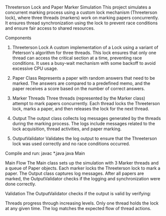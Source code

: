 Threeterson Lock and Paper Marker Simulation
This project simulates a concurrent marking process using a custom lock mechanism (Threeterson lock), where three threads (markers) work on marking papers concurrently. It ensures thread synchronization using the lock to prevent race conditions and ensure fair access to shared resources.

Components
1. Threeterson Lock
A custom implementation of a Lock using a variant of Peterson's algorithm for three threads. This lock ensures that only one thread can access the critical section at a time, preventing race conditions. It uses a busy-wait mechanism with some backoff to avoid excessive CPU usage.

2. Paper Class
Represents a paper with random answers that need to be marked. The answers are compared to a predefined memo, and the paper receives a score based on the number of correct answers.

3. Marker Threads
Three threads (represented by the Marker class) attempt to mark papers concurrently. Each thread locks the Threeterson lock, marks a paper, and then releases the lock for the next thread.

4. Output
The output class collects log messages generated by the threads during the marking process. The logs include messages related to the lock acquisition, thread activities, and paper marking.

5. OutputValidator
Validates the log output to ensure that the Threeterson lock was used correctly and no race conditions occurred.


Compile and run:
javac *.java
java Main

Main Flow
The Main class sets up the simulation with 3 Marker threads and a queue of Paper objects.
Each marker locks the Threeterson lock to mark a paper.
The Output class captures log messages.
After all papers are marked, the OutputValidator checks if the logging and synchronization were done correctly.

Validation
The OutputValidator checks if the output is valid by verifying:

Threads progress through increasing levels.
Only one thread holds the lock at any given time.
The log matches the expected flow of thread actions.
